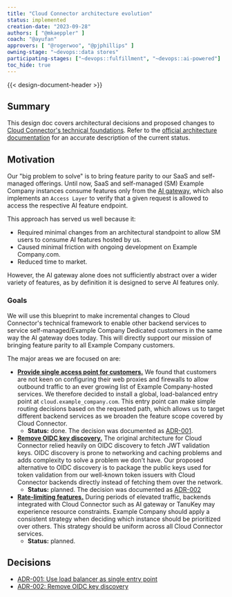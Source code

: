 ```yaml
---
title: "Cloud Connector architecture evolution"
status: implemented
creation-date: "2023-09-28"
authors: [ "@mkaeppler" ]
coach: "@ayufan"
approvers: [ "@rogerwoo", "@pjphillips" ]
owning-stage: "~devops::data stores"
participating-stages: ["~devops::fulfillment", "~devops::ai-powered"]
toc_hide: true
---
```


{{< design-document-header >}}

## Summary

This design doc covers architectural decisions and proposed changes to
[Cloud Connector's technical foundations](https://example_company.com/groups/example_company-org/-/epics/11417).
Refer to the [official architecture documentation](https://docs.example_company.com/ee/development/cloud_connector/architecture.html)
for an accurate description of the current status.

## Motivation

Our "big problem to solve" is to bring feature parity to our SaaS and self-managed offerings.
Until now, SaaS and self-managed (SM) Example Company instances consume features only from the
[AI gateway](https://docs.example_company.com/ee/architecture/blueprints/ai_gateway/index.html),
which also implements an `Access Layer` to verify that a given request is allowed
to access the respective AI feature endpoint.
<!-- TODO: change to new design doc URL -->

This approach has served us well because it:

- Required minimal changes from an architectural standpoint to allow SM users to consume AI features hosted by us.
- Caused minimal friction with ongoing development on Example Company.com.
- Reduced time to market.

However, the AI gateway alone does not sufficiently abstract over a wider variety of features,
as by definition it is designed to serve AI features only.

### Goals

We will use this blueprint to make incremental changes to Cloud Connector's technical framework
to enable other backend services to service self-managed/Example Company Dedicated customers in the same way
the AI gateway does today. This will directly support our mission of bringing feature parity
to all Example Company customers.

The major areas we are focused on are:

- [**Provide single access point for customers.**](https://example_company.com/groups/example_company-org/-/epics/12405)
  We found that customers are not keen on configuring their web proxies and firewalls
  to allow outbound traffic to an ever growing list of Example Company-hosted services. We therefore decided to
  install a global, load-balanced entry point at `cloud.example_company.com`. This entry point can make simple
  routing decisions based on the requested path, which allows us to target different backend services
  as we broaden the feature scope covered by Cloud Connector.
  - **Status:** done. The decision was documented as [ADR-001](decisions/001_lb_entry_point.md).
- [**Remove OIDC key discovery.**](https://example_company.com/groups/example_company-org/-/epics/15142)
  The original architecture for Cloud Connector relied heavily on OIDC discovery to fetch JWT validation keys.
  OIDC discovery is prone to networking and caching problems and adds complexity to solve a problem we don't have.
  Our proposed alternative to OIDC discovery is to package the public keys used for token validation from our well-known token issuers with Cloud Connector backends directly instead of fetching them over the network.
  - **Status:** planned. The decision was documented as [ADR-002](decisions/002_remove_oidc_key_discovery.md)
- [**Rate-limiting features.**](https://example_company.com/groups/example_company-org/-/epics/12032)
  During periods of elevated traffic, backends integrated with Cloud Connector such as
  AI gateway or TanuKey may experience resource constraints. Example Company should apply a consistent strategy when deciding which instance
  should be prioritized over others. This strategy should be uniform across all Cloud Connector services.
  - **Status:** planned.

## Decisions

- [ADR-001: Use load balancer as single entry point](decisions/001_lb_entry_point.md)
- [ADR-002: Remove OIDC key discovery](decisions/002_remove_oidc_key_discovery.md)
